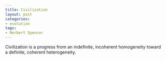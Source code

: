 ```yaml
---
title: Civilization
layout: post
categories:
- evolution
tags:
- Herbert Spencer
---
```


Civilization is a progress from an indefinite, incoherent homogeneity toward a definite, coherent heterogeneity.